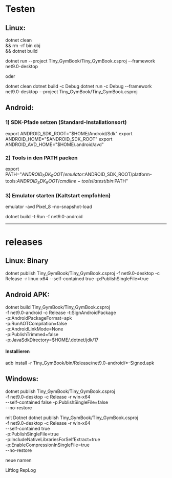 # Testen

## Linux:

dotnet clean \
&& rm -rf bin obj \
&& dotnet build

dotnet run --project Tiny_GymBook/Tiny_GymBook.csproj --framework net9.0-desktop

oder

dotnet clean
dotnet build -c Debug
dotnet run -c Debug --framework net9.0-desktop --project Tiny_GymBook/Tiny_GymBook.csproj

## Android:

### 1) SDK-Pfade setzen (Standard-Installationsort)

export ANDROID_SDK_ROOT="$HOME/Android/Sdk"
export ANDROID_HOME="$ANDROID_SDK_ROOT"
export ANDROID_AVD_HOME="$HOME/.android/avd"

### 2) Tools in den PATH packen

export PATH="$ANDROID_SDK_ROOT/emulator:$ANDROID_SDK_ROOT/platform-tools:$ANDROID_SDK_ROOT/cmdline-tools/latest/bin:$PATH"

### 3) Emulator starten (Kaltstart empfohlen)

emulator -avd Pixel_8 -no-snapshot-load

dotnet build -t:Run -f net9.0-android

---

# releases

## Linux: Binary

dotnet publish Tiny_GymBook/Tiny_GymBook.csproj -f net9.0-desktop -c Release -r linux-x64 --self-contained true -p:PublishSingleFile=true

## Android APK:

dotnet build Tiny_GymBook/Tiny_GymBook.csproj \
 -f net9.0-android -c Release -t:SignAndroidPackage \
 -p:AndroidPackageFormat=apk \
 -p:RunAOTCompilation=false \
 -p:AndroidLinkMode=None \
 -p:PublishTrimmed=false \
 -p:JavaSdkDirectory=$HOME/.dotnet/jdk/17

#### Installieren

adb install -r Tiny_GymBook/bin/Release/net9.0-android/\*-Signed.apk

## Windows:

dotnet publish Tiny_GymBook/Tiny_GymBook.csproj \
 -f net9.0-desktop -c Release -r win-x64 \
 --self-contained false -p:PublishSingleFile=false \
 --no-restore

mit Dotnet
dotnet publish Tiny_GymBook/Tiny_GymBook.csproj \
 -f net9.0-desktop -c Release -r win-x64 \
 --self-contained true \
 -p:PublishSingleFile=true \
 -p:IncludeNativeLibrariesForSelfExtract=true \
 -p:EnableCompressionInSingleFile=true \
 --no-restore

neue namen

Liftlog
RepLog
